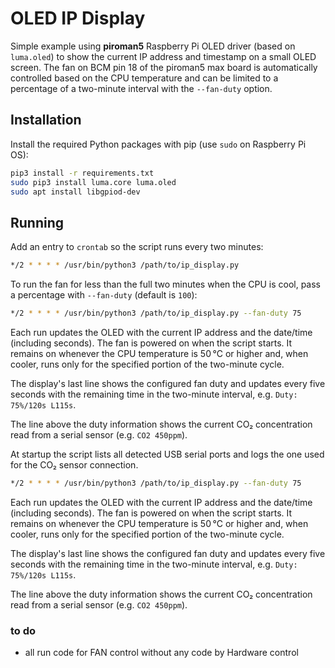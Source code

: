 # OLED IP Display

Simple example using **piroman5** Raspberry Pi OLED driver (based on `luma.oled`) to show the current IP address and timestamp on a small OLED screen. The fan on BCM pin 18 of the piroman5 max board is automatically controlled based on the CPU temperature and can be limited to a percentage of a two-minute interval with the ``--fan-duty`` option.


## Installation

Install the required Python packages with pip (use `sudo` on Raspberry Pi OS):

```bash
pip3 install -r requirements.txt
sudo pip3 install luma.core luma.oled 
sudo apt install libgpiod-dev

```

## Running

Add an entry to ``crontab`` so the script runs every two minutes:

```bash
*/2 * * * * /usr/bin/python3 /path/to/ip_display.py
```

To run the fan for less than the full two minutes when the CPU is cool, pass a percentage with ``--fan-duty`` (default is ``100``):

```bash
*/2 * * * * /usr/bin/python3 /path/to/ip_display.py --fan-duty 75
```

Each run updates the OLED with the current IP address and the date/time (including seconds). The fan is powered on when the script starts. It remains on whenever the CPU temperature is 50 °C or higher and, when cooler, runs only for the specified portion of the two-minute cycle.

The display's last line shows the configured fan duty and updates every five seconds with the remaining time in the two-minute interval, e.g. ``Duty: 75%/120s L115s``.

The line above the duty information shows the current CO₂ concentration read from a serial sensor (e.g. ``CO2 450ppm``).

At startup the script lists all detected USB serial ports and logs the one used for the CO₂ sensor connection.


```bash
*/2 * * * * /usr/bin/python3 /path/to/ip_display.py --fan-duty 75
```

Each run updates the OLED with the current IP address and the date/time (including seconds). The fan is powered on when the script starts. It remains on whenever the CPU temperature is 50 °C or higher and, when cooler, runs only for the specified portion of the two-minute cycle.

The display's last line shows the configured fan duty and updates every five seconds with the remaining time in the two-minute interval, e.g. ``Duty: 75%/120s L115s``.

The line above the duty information shows the current CO₂ concentration read from a serial sensor (e.g. ``CO2 450ppm``).


### to do
- all run code for FAN control without any code by Hardware control
